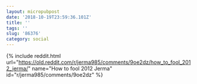 ```yaml
---
layout: micropubpost
date: '2018-10-19T23:59:36.101Z'
title: ''
tags: ''
slug: '86376'
category: social
---
```

{% include reddit.html url="https://old.reddit.com/r/jerma985/comments/9oe2dz/how_to_fool_2012_jerma/" name="How to fool 2012 Jerma" id="r/jerma985/comments/9oe2dz" %}
